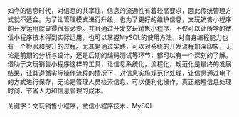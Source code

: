 如今的信息时代，对信息的共享性，信息的流通性有着较高要求，因此传统管理方式就不适合。为了让管理模式进行升级，也为了更好的维护信息，文玩销售小程序的开发运用就显得很有必要。并且通过开发文玩销售小程序，不仅可以让所学的微信小程序技术得到实际运用，也可以掌握MySQL的使用方法，对自身编程能力也有一个检验和提升的过程。尤其是通过实践，可以对系统的开发流程加深印象，无论是前期的分析与设计，还是后期的编码测试等环节，都可以有一个深刻的了解。
借助于文玩销售小程序这样的工具，让信息系统化，流程化，规范化是最终的发展结果，让其遵循实际操作流程的情况下，对信息实施规范化处理，让信息通过电子的方式进行保存，无论是管理人员检索信息，可以便利化操作，真正缩短信息处理时间，节省人力和信息管理的成本。

关键字：文玩销售小程序，微信小程序技术，MySQL
